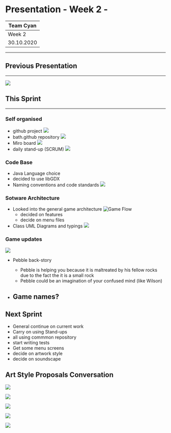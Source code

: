 # Presentation - Week 2 -
|Team Cyan|
|-|
|Week 2|
|30.10.2020|
---
## Previous Presentation
---
![ ](./imgs/Previous/stop-motion-software-engineering.png)

## This Sprint
---

### Self organised
- github project
![](./imgs/Previous/project.png)
- bath.github repository
![](./imgs/Previous/github.png)
- Miro board 
![ ](./imgs/Previous/miro.png)
- daily stand-up (SCRUM)
![ ](./imgs/Previous/team.png)

### Code Base
- Java Language choice
- decided to use libGDX
- Naming conventions and code standards
![ ](./imgs/Previous/codeconventions.png)


### Sotware Architecture 
- Looked into the general game architecture
![Game Flow](./imgs/diagrams/GameFlow.png)
	- decided on features
	- decide on menu files
- Class UML Diagrams and typings
![ ](./imgs/diagrams/ClassDiagram.png)

### Game updates
![](./gifs/movement.gif)

- Pebble back-story
	- Pebble is helping you because it is maltreated by his fellow rocks due to the fact the it is a small rock
	- Pebble could be an imagination of your confused mind (like Wilson)

- Game names?
	- 

## Next Sprint 

- General continue on current work 
- Carry on using Stand-ups
- all using commmon repository 
- start writing tests
- Get some menu screens
- decide on artwork style 
- decide on soundscape

## Art Style Proposals Conversation
![ ](./imgs/sprites/blocks_2_Sprite.png)

![ ](./imgs/sprites/blocks_3_sprite.png)

![ ](./imgs/sprites/blocks_Sprite.png)

![ ](./imgs/sprites/example1.jpg)

![ ](./imgs/sprites/example_game_blocks.png.png)